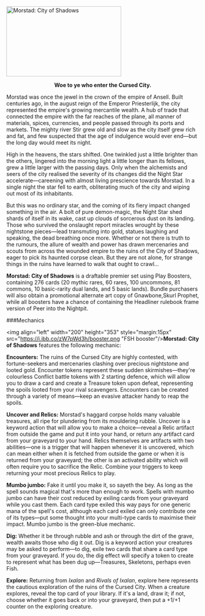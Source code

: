 <img src="https://grapplex.github.io/sets/FSH-files/logo.png" alt="Morstad: City of Shadows" width="300" height="183">

**<p style="text-align: center;">Woe to ye who enter the Cursed City.</p>**

Morstad was once the jewel in the crown of the empire of Ansell. Built centuries ago, in the august reign of the Emperor Priesterlijk, the city represented the empire's growing mercantile wealth. A hub of trade that connected the empire with the far reaches of the plane, all manner of materials, spices, currencies, and people passed through its ports and markets. The mighty river Stir grew old and slow as the city itself grew rich and fat, and few suspected that the age of indulgence would ever end—but the long day would meet its night.

High in the heavens, the stars shifted. One twinkled just a little brighter than the others, lingered into the morning light a little longer than its fellows, grew a little larger with the passing days. Only when the alchemists and seers of the city realised the severity of its changes did the Night Star accelerate—careening with almost living prescience towards Morstad. In a single night the star fell to earth, obliterating much of the city and wiping out most of its inhabitants. 

But this was no ordinary star, and the coming of its fiery impact changed something in the air. A bolt of pure demon-magic, the Night Star shed shards of itself in its wake, cast up clouds of sorcerous dust on its landing. Those who survived the onslaught report miracles wrought by these nightstone pieces—lead transmuting into gold, statues laughing and speaking, the dead breathing once more. Whether or not there is truth to the rumours, the allure of wealth and power has drawn mercenaries and scouts from across the wounded empire to the ruins of the City of Shadows, eager to pick its haunted corpse clean. But they are not alone, for strange things in the ruins have learned to walk that ought to crawl...

**Morstad: City of Shadows** is a draftable premier set using Play Boosters, containing 276 cards (20 mythic rares, 60 rares, 100 uncommons, 81 commons, 10 basic-rarity dual lands, and 5 basic lands). Bundle purchasers will also obtain a promotional alternate art copy of Gnawbone,Skurl Prophet, while all boosters have a chance of containing the Headliner rulebook frame version of Peer into the Nightpit.

###Mechanics

<img align="left" width="200" height="353" style="margin:15px" src="https://i.ibb.co/zW7pWd3h/booster.png "FSH booster"/>**Morstad: City of Shadows** features the following mechanic:

**Encounters:** The ruins of the Cursed City are highly contested, with fortune-seekers and mercenaries clashing over precious nightstone and looted gold. Encounter tokens represent these sudden skirmishes—they're colourless Conflict battle tokens with 2 starting defence, which will allow you to draw a card and create a Treasure token upon defeat, representing the spoils looted from your rival scavengers. Encounters can be created through a variety of means—keep an evasive attacker handy to reap the spoils.

**Uncover and Relics:** Morstad's haggard corpse holds many valuable treasures, all ripe for plundering from its mouldering rubble. Uncover is a keyword action that will allow you to make a choice—reveal a Relic artifact from outside the game and put it into your hand, or return any artifact card from your graveyard to your hand. Relics themselves are artifacts with two abilities—one is a trigger that will happen whenever it is uncovered, which can mean either when it is fetched from outside the game or when it is returned from your graveyard; the other is an activated ability which will often require you to sacrifice the Relic. Combine your triggers to keep returning your most precious Relics to play.

**Mumbo jumbo:** Fake it until you make it, so sayeth the bey. As long as the spell sounds magical that's more than enough to work. Spells with mumbo jumbo can have their cost reduced by exiling cards from your graveyard while you cast them. Each card type exiled this way pays for one generic mana of the spell's cost, although each card exiled can only contribute one of its types—put some thought into your multi-type cards to maximise their impact. Mumbo jumbo is the green-blue mechanic.

**Dig:** Whether it be through rubble and ash or through the dirt of the grave, wealth awaits those who dig it out. Dig is a keyword action your creatures may be asked to perform—to dig, exile two cards that share a card type from your graveyard. If you do, the dig effect will specify a token to create to represent what has been dug up—Treasures, Skeletons, perhaps even Fish.

**Explore:** Returning from *Ixalan* and *Rivals of Ixalan*, explore here represents the cautious exploration of the ruins of the Cursed City. When a creature explores, reveal the top card of your library. If it's a land, draw it; if not, choose whether it goes back or into your graveyard, then put a +1/+1 counter on the exploring creature.